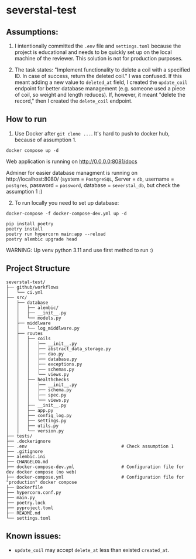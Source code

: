 # severstal-test

## Assumptions:
1. I intentionally committed the `.env` file and `settings.toml` because the project is educational and needs to be quickly set up on the local machine of the reviewer. This solution is not for production purposes.

2. The task states: "Implement functionality to delete a coil with a specified ID. In case of success, return the deleted coil." I was confused. If this meant adding a new value to `deleted_at` field, I created the `update_coil` endpoint for better database management (e.g. someone used a piece of coil, so weight and length reduces). If, however, it meant "delete the record," then I created the `delete_coil` endpoint.

## How to run

1. Use Docker after `git clone ...`. It's hard to push to docker hub, because of assumption 1.

```shell
docker compose up -d
```
Web application is running on http://0.0.0.0:8081/docs

Adminer for easier database managment is running on http://localhost:8080/ (system = `PostgreSQL`, Server = `db`, username = `postgres`, password = `password`, database = `severstal_db`, but check the assumption 1 :) 

2. To run locally you need to set up database:
```shell
docker-compose -f docker-compose-dev.yml up -d
```

```shell
pip install poetry
poetry install
poetry run hypercorn main:app --reload
poetry alembic upgrade head
```
WARNING: Up venv python 3.11 and use first method to run :)

## Project Structure

```shell
severstal-test/
├── github/workflows
│   └── ci.yml
├── src/
│   ├── database
│   │   ├── alembic/
│   │   ├── __init__.py
│   │   └── models.py
│   ├── middlware
│   │   └── log_middlware.py
│   ├── routes
│   │   ├── coils
│   │   │   ├── __init__.py
│   │   │   ├── abstract_data_storage.py
│   │   │   ├── dao.py
│   │   │   ├── database.py
│   │   │   ├── exceptions.py
│   │   │   ├── schemas.py
│   │   │   └── views.py
│   │   ├── healthchecks
│   │   │   ├── __init__.py
│   │   │   ├── schema.py
│   │   │   ├── spec.py
│   │   │   └── views.py
│   │   ├── __init__.py
│   │   ├── app.py
│   │   ├── config_log.py
│   │   ├── settings.py
│   │   ├── utils.py
│   │   └── version.py
├── tests/
├── .dockerignore
├── .env                                    # Check assumption 1
├── .gitignore
├── alembic.ini
├── CHANGELOG.md
├── docker-compose-dev.yml                  # Configuration file for dev docker compose (no web) 
├── docker-compose.yml                      # Configuration file for "production" docker compose
├── Dockerfile
├── hypercorn.conf.py
├── main.py
├── poetry.lock
├── pyproject.toml
├── README.md
└── settings.toml
```

## Known issues:

- `update_coil` may accept `delete_at` less than existed `created_at`.
